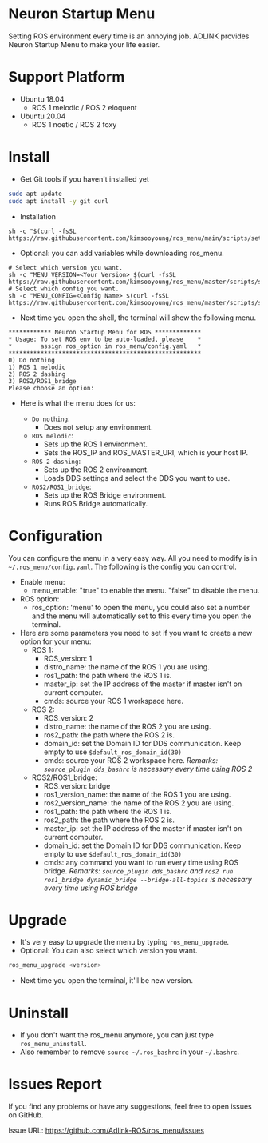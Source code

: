 # Neuron Startup Menu

Setting ROS environment every time is an annoying job.
ADLINK provides Neuron Startup Menu to make your life easier.

# Support Platform

* Ubuntu 18.04
  - ROS 1 melodic / ROS 2 eloquent
* Ubuntu 20.04
  - ROS 1 noetic / ROS 2 foxy

# Install

* Get Git tools if you haven't installed yet

```sh
sudo apt update
sudo apt install -y git curl
```

* Installation

```
sh -c "$(curl -fsSL https://raw.githubusercontent.com/kimsooyoung/ros_menu/main/scripts/setup.sh)"
```

* Optional: you can add variables while downloading ros_menu.

```
# Select which version you want.
sh -c "MENU_VERSION=<Your Version> $(curl -fsSL https://raw.githubusercontent.com/kimsooyoung/ros_menu/master/scripts/setup.sh)"
# Select which config you want.
sh -c "MENU_CONFIG=<Config Name> $(curl -fsSL https://raw.githubusercontent.com/kimsooyoung/ros_menu/master/scripts/setup.sh)"
```

* Next time you open the shell, the terminal will show the following menu.

```
************ Neuron Startup Menu for ROS *************
* Usage: To set ROS env to be auto-loaded, please    *
*        assign ros_option in ros_menu/config.yaml   *
******************************************************
0) Do nothing
1) ROS 1 melodic 
2) ROS 2 dashing 
3) ROS2/ROS1_bridge 
Please choose an option: 
```

* Here is what the menu does for us:

    - `Do nothing`:
        * Does not setup any environment.
    - `ROS melodic`:
        * Sets up the ROS 1 environment.
        * Sets the ROS_IP and ROS_MASTER_URI, which is your host IP.
    - `ROS 2 dashing`:
        * Sets up the ROS 2 environment.
        * Loads DDS settings and select the DDS you want to use.
    - `ROS2/ROS1_bridge`:
        * Sets up the ROS Bridge environment.
        * Runs ROS Bridge automatically.

# Configuration

You can configure the menu in a very easy way.
All you need to modify is in `~/.ros_menu/config.yaml`.
The following is the config you can control.

* Enable menu:
  - menu_enable: "true" to enable the menu. "false" to disable the menu.
* ROS option:
  - ros_option: 'menu' to open the menu, you could also set a number and the menu will automatically set to this every time you open the terminal. 
* Here are some parameters you need to set if you want to create a new option for your menu: 
  - ROS 1: 
    - ROS_version: 1
    - distro_name: the name of the ROS 1 you are using.
    - ros1_path: the path where the ROS 1 is.
    - master_ip: set the IP address of the master if master isn't on current computer.
    - cmds: source your ROS 1 workspace here.
  - ROS 2:
    - ROS_version: 2
    - distro_name: the name of the ROS 2 you are using.
    - ros2_path: the path where the ROS 2 is.
    - domain_id: set the Domain ID for DDS communication. Keep empty to use `$default_ros_domain_id(30)`
    - cmds: source your ROS 2 workspace here.  _Remarks: `source_plugin dds_bashrc` is necessary every time using ROS 2_
  - ROS2/ROS1_bridge:
    - ROS_version: bridge
    - ros1_version_name: the name of the ROS 1 you are using.
    - ros2_version_name: the name of the ROS 2 you are using.
    - ros1_path: the path where the ROS 1 is.
    - ros2_path: the path where the ROS 2 is.
    - master_ip: set the IP address of the master if master isn't on current computer.
    - domain_id: set the Domain ID for DDS communication. Keep empty to use `$default_ros_domain_id(30)`
    - cmds: any command you want to run every time using ROS bridge. _Remarks: `source_plugin dds_bashrc` and `ros2 run ros1_bridge dynamic_bridge --bridge-all-topics` is necessary every time using ROS bridge_
# Upgrade

* It's very easy to upgrade the menu by typing `ros_menu_upgrade`.
* Optional: You can also select which version you want.

```sh
ros_menu_upgrade <version>
```

* Next time you open the terminal, it'll be new version.

# Uninstall

* If you don't want the ros_menu anymore, you can just type `ros_menu_uninstall`.
* Also remember to remove `source ~/.ros_bashrc` in your `~/.bashrc`.

# Issues Report

If you find any problems or have any suggestions, feel free to open issues on GitHub.

Issue URL: https://github.com/Adlink-ROS/ros_menu/issues
